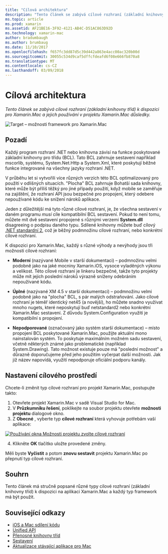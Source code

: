 ```yaml
---
title: "Cílová architektura"
description: "Tento článek se zabývá cílové rozhraní (základní knihovny tříd) k dispozici pro Xamarin.Mac a jejich používání v projektu Xamarin.Mac důsledky."
ms.topic: article
ms.prod: xamarin
ms.assetid: AF21BE16-3F92-4121-AB4C-D51AC863D92D
ms.technology: xamarin-mac
author: bradumbaugh
ms.author: brumbaug
ms.date: 11/10/2017
ms.openlocfilehash: f657fc3dd87d5c39d442a863e4acc00ac320b00d
ms.sourcegitcommit: 30055c534d9caf5dffcfdeafd6f08e666fb870a8
ms.translationtype: MT
ms.contentlocale: cs-CZ
ms.lasthandoff: 03/09/2018
---
```

# <a name="target-framework"></a>Cílová architektura

_Tento článek se zabývá cílové rozhraní (základní knihovny tříd) k dispozici pro Xamarin.Mac a jejich používání v projektu Xamarin.Mac důsledky._

![Target – možnosti framework pro Xamarin.Mac](target-framework-images/select-target.png "Target – možnosti framework pro Xamarin.Mac")

## <a name="background"></a>Pozadí

Každý program rozhraní .NET nebo knihovna závisí na funkce poskytované základní knihovny pro třídu (BCL). Tato BCL zahrnuje sestavení například mscorlib, systému, System.Net.Http a System.Xml, které poskytují běžné funkce integrované na všechny jazyky rozhraní .NET.

V průběhu let si vytvořili více různých verzích této BCL optimalizovaný pro použití v odlišných situacích. "Plocha" BCL zahrnuje Bohatší sada knihovny, které může být příliš těžký pro jiné případy použití, když mobile se zaměřuje na zajištění, že rozhraní API jsou bezpečné pro propojení, který odebere nepoužívané kódu ke snížení nároků aplikace.

Jeden z důležitější má tyto různé cílové rozhraní, je, že všechna sestavení v daném programu *musí* cíle kompatibilní BCL sestavení. Pokud to není tomu, můžete mít dvě sestavení propojené s různými verzemi **System.dll** disagreeing o podpisu daného typu. Sdílené knihovny můžete buď cílový [.NET standardní 2](https://blog.xamarin.com/share-code-net-standard-2-0/), což je běžný podmnožinu cílové rozhraní, nebo konkrétní cílové rozhraní.

K dispozici pro Xamarin.Mac, každý s různé výhody a nevýhody jsou tři možnosti cílové rozhraní:

- **Moderní** (nazývané Mobile v starší dokumentaci) – podmnožinu velmi podobně jako na jaké mocniny Xamarin.iOS, vysoce vyladěných výkonu a velikost. Této cílové rozhraní je linkeru bezpečné, takže tyto projekty může mít jejich poslední nároků výrazně sníženy odebráním nepoužívané kódu.

- **Úplné** (nazývané XM 4.5 v starší dokumentaci) – podmnožinu velmi podobně jako na "plocha" BCL, s pár malých odstraňování. Jako cílové rozhraní je téměř identický net45 (a novější), ho můžete snadno využívat mnoho nugets, které neposkytují buď netstandard2 nebo konkrétní Xamarin.Mac sestavení. Z důvodu System.Configuration využití je kompatibilní s propojení.

- **Nepodporované** (označovaný jako systém starší dokumentace) – místo propojení BCL poskytované Xamarin.Mac, použijte aktuální mono nainstalován systém. To poskytuje maximálním možném sadu sestavení, včetně některých známé jako problematické (například System.Drawing). Tato možnost existuje pouze má "poslední možnost" a důrazně doporučujeme před jeho použitím vyčerpat další možnosti. Jak již název napovídá, využití nepodporuje oficiální podporu kanály.

## <a name="setting-the-target-framework"></a>Nastavení cílového prostředí

Chcete-li změnit typ cílové rozhraní pro projekt Xamarin.Mac, postupujte takto:

1. Otevřete projekt Xamarin.Mac v sadě Visual Studio for Mac.
2. V **Průzkumníku řešení**, poklikejte na soubor projektu otevřete **možnosti projektu** dialogové okno.
3. Z **Obecné** , vyberte typ **cílové rozhraní** která vyhovuje potřebám vaší aplikace:

  [![Používání okna Možnosti projektu zvolte cílové rozhraní](target-framework-images/select-target-full.png "pomocí okna Možnosti projektu zvolte cílové rozhraní")](target-framework-images/select-target-full-large.png#lightbox)

4. Klikněte **OK** tlačítko uložte provedené změny.

Měli byste **Vyčistit** a potom **znovu sestavit** projektu Xamarin.Mac po přepnutí typ cílové rozhraní.

## <a name="summary"></a>Souhrn

Tento článek má stručně popsané různé typy cílové rozhraní (základní knihovny tříd) k dispozici na aplikaci Xamarin.Mac a každý typ framework má být použit.


## <a name="related-links"></a>Související odkazy

- [iOS a Mac sdílení kódu](~/cross-platform/macios/index.md)
- [Unified API](~/cross-platform/macios/unified/index.md)
- [Přenosné knihovny tříd](~/cross-platform/app-fundamentals/pcl.md)
- [Sestavení](~/cross-platform/internals/available-assemblies.md)
- [Aktualizace stávající aplikace pro Mac](~/cross-platform/macios/unified/updating-mac-apps.md)
